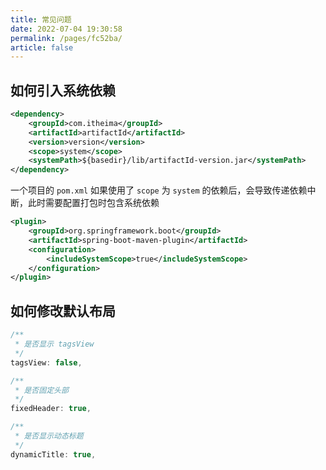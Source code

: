 ```yaml
---
title: 常见问题
date: 2022-07-04 19:30:58
permalink: /pages/fc52ba/
article: false
---
```


## 如何引入系统依赖

```xml
<dependency>
    <groupId>com.itheima</groupId>
    <artifactId>artifactId</artifactId>
    <version>version</version>
    <scope>system</scope>
    <systemPath>${basedir}/lib/artifactId-version.jar</systemPath>
</dependency>
```

一个项目的 `pom.xml` 如果使用了 `scope` 为 `system` 的依赖后，会导致传递依赖中断，此时需要配置打包时包含系统依赖

```xml
<plugin>
    <groupId>org.springframework.boot</groupId>
    <artifactId>spring-boot-maven-plugin</artifactId>
    <configuration>
        <includeSystemScope>true</includeSystemScope>
    </configuration>
</plugin>
```

## 如何修改默认布局

```js
/**
 * 是否显示 tagsView
 */
tagsView: false,

/**
 * 是否固定头部
 */
fixedHeader: true,

/**
 * 是否显示动态标题
 */
dynamicTitle: true,
```

